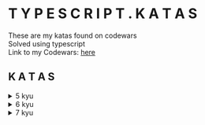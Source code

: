 # T Y P E S C R I P T .  K A T A S
These are my katas found on codewars  
Solved using typescript  
Link to my Codewars: <a href="https://www.codewars.com/users/alessiasHUB/" target="_blank">here</a>  

## K A T A S
<details>
<summary>5 kyu</summary>
<br>

### [folder](src/5kyu/) 
None completed yet
</details>  
<details>
<summary>6 kyu</summary>
<br>

### [6 kyu katas](src/6kyu/)  
[break camelCase](src/6kyu/break-camelCase.ts)  
[split list odd even](src/6kyu/split-list-odd-even.ts)  
</details>  
<details>
<summary>7 kyu</summary>
<br>

### [folder](src/7kyu/)  
[x marks the spot](src/7kyu/x-marks-the-spot.ts)  
[you're a square](src/7kyu/youre-a-square.ts)  
</details>  

 
